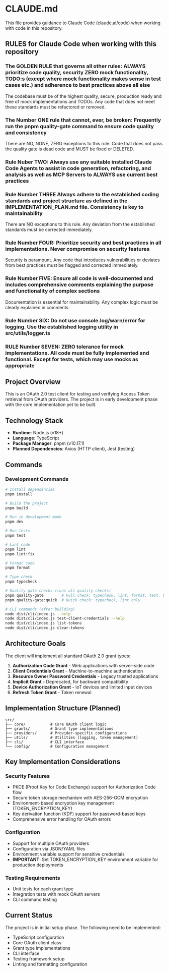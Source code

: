 # CLAUDE.md

This file provides guidance to Claude Code (claude.ai/code) when working with code in this repository.

## RULES for Claude Code when working with this repository

### The GOLDEN RULE that governs all other rules: ALWAYS prioritize code quality, security ZERO mock functionality, TODO:s (except where mock functionality makes sense in test cases etc.) and adherence to best practices above all else

The codebase must be of the highest quality, secure, production ready and free of mock implementations and TODOs. Any code that does not meet these standards must be refactored or removed.

### The Number ONE rule that cannot, ever, be broken: Frequently run the pnpm quality-gate command to ensure code quality and consistency

There are NO, NONE, ZERO exceptions to this rule. Code that does not pass the quality gate is dead code and MUST be fixed or DELETED.

### Rule Nuber TWO: Always use any suitable installed Claude Code Agents to assist in code generation, refactoring, and analysis as well as MCP Servers to ALWAYS use current best practices

### Rule Number THREE Always adhere to the established coding standards and project structure as defined in the IMPLEMENTATION_PLAN.md file. Consistency is key to maintainability

There are NO exceptions to this rule. Any deviation from the established standards must be corrected immediately.

### Rule Number FOUR: Prioritize security and best practices in all implementations. Never compromise on security features

Security is paramount. Any code that introduces vulnerabilities or deviates from best practices must be flagged and
corrected immediately.

### Rule Number FIVE: Ensure all code is well-documented and includes comprehensive comments explaining the purpose and functionality of complex sections

Documentation is essential for maintainability. Any complex logic must be clearly explained in comments.

### Rule Number SIX: Do not use console.log/warn/error for logging. Use the established logging utility in src/utils/logger.ts

### RULE Number SEVEN: ZERO tolerance for mock implementations. All code must be fully implemented and functional. Except for tests, which may use mocks as appropriate

## Project Overview

This is an OAuth 2.0 test client for testing and verifying Access Token retrieval from OAuth providers. The project is in early development phase with the core implementation yet to be built.

## Technology Stack

- **Runtime**: Node.js (v18+)
- **Language**: TypeScript
- **Package Manager**: pnpm (v10.17.1)
- **Planned Dependencies**: Axios (HTTP client), Jest (testing)

## Commands

### Development Commands

```bash
# Install dependencies
pnpm install

# Build the project
pnpm build

# Run in development mode
pnpm dev

# Run tests
pnpm test

# Lint code
pnpm lint
pnpm lint:fix

# Format code
pnpm format

# Type check
pnpm typecheck

# Quality gate checks (runs all quality checks)
pnpm quality-gate        # Full check: typecheck, lint, format, test, build
pnpm quality-gate:quick  # Quick check: typecheck, lint only

# CLI commands (after building)
node dist/cli/index.js --help
node dist/cli/index.js test-client-credentials --help
node dist/cli/index.js list-tokens
node dist/cli/index.js clear-tokens
```

## Architecture Goals

The client will implement all standard OAuth 2.0 grant types:

1. **Authorization Code Grant** - Web applications with server-side code
2. **Client Credentials Grant** - Machine-to-machine authentication
3. **Resource Owner Password Credentials** - Legacy trusted applications
4. **Implicit Grant** - Deprecated, for backward compatibility
5. **Device Authorization Grant** - IoT devices and limited input devices
6. **Refresh Token Grant** - Token renewal

## Implementation Structure (Planned)

```plain
src/
├── core/           # Core OAuth client logic
├── grants/         # Grant type implementations
├── providers/      # Provider-specific configurations
├── utils/          # Utilities (logging, token management)
├── cli/            # CLI interface
└── config/         # Configuration management
```

## Key Implementation Considerations

### Security Features

- PKCE (Proof Key for Code Exchange) support for Authorization Code flow
- Secure token storage mechanism with AES-256-GCM encryption
- Environment-based encryption key management (TOKEN_ENCRYPTION_KEY)
- Key derivation function (KDF) support for password-based keys
- Comprehensive error handling for OAuth errors

### Configuration

- Support for multiple OAuth providers
- Configuration via JSON/YAML files
- Environment variable support for sensitive credentials
- **IMPORTANT**: Set TOKEN_ENCRYPTION_KEY environment variable for production deployments

### Testing Requirements

- Unit tests for each grant type
- Integration tests with mock OAuth servers
- CLI command testing

## Current Status

The project is in initial setup phase. The following need to be implemented:

- TypeScript configuration
- Core OAuth client class
- Grant type implementations
- CLI interface
- Testing framework setup
- Linting and formatting configuration
